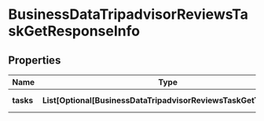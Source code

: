 # BusinessDataTripadvisorReviewsTaskGetResponseInfo


## Properties

| Name | Type | Description | Notes |
|------------ | ------------- | ------------- | -------------|
**tasks** | **List[Optional[BusinessDataTripadvisorReviewsTaskGetTaskInfo]]** | array of tasks |[optional]|